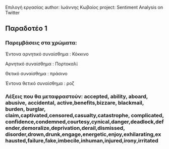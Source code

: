
Επιλογή εργασίας
author: Ιωάννης Κωβαίος
project: Sentiment Analysis on Twitter
## Παραδοτέο 1

### Παρεμβάσεις στα χρώματα:

Έντονα αρνητικό συναίσθημα : Κόκκινο

Αρνητικό συναίσθημα : Πορτοκαλί

Θετικό συναίσθημα : πράσινο

Έντονα θετικό συναίσθημα : ροζ

### Λέξεις που θα μεταφραστούν: accepted, ability, aboard, abusive, accidental, active,benefits,bizzare, blackmail, burden, burglar, claim,captivated,censored,casualty,catastrophe, complicated, confidence,condemned,courtesy,cynical,danger,deadlock,defender,demoralize,deprivation,derail,dismissed, disorder,drown,drunk,engage,energetic,enjoy,exhilarating,exhausted,failure,fake,imbecile,inhuman,injured,irony,irritated
